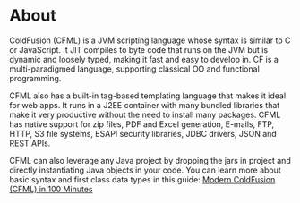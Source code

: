 # About

ColdFusion (CFML) is a JVM scripting language whose syntax is similar to C or JavaScript. 
It JIT compiles to byte code that runs on the JVM but is dynamic and loosely typed, making it fast and easy to develop in. 
CF is a multi-paradigmed language, supporting classical OO and functional programming.

CFML also has a built-in tag-based templating language that makes it ideal for web apps. 
It runs in a J2EE container with many bundled libraries that make it very productive without the need to install many packages. 
CFML has native support for zip files, PDF and Excel generation, E-mails, FTP, HTTP, S3 file systems, ESAPI security libraries, JDBC drivers, JSON and REST APIs.  

CFML can also leverage any Java project by dropping the jars in project and directly instantiating Java objects in your code. 
You can learn more about basic syntax and first class data types in this guide: [Modern ColdFusion (CFML) in 100 Minutes](https://www.gitbook.com/book/ortus/modern-coldfusion-cfml-in-100-minutes/details)